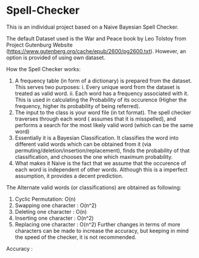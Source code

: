 # Spell-Checker
This is an individual project based on a Naive Bayesian Spell Checker.

The default Dataset used is the War and Peace book by Leo Tolstoy from Project Gutenburg Website (https://www.gutenberg.org/cache/epub/2600/pg2600.txt).
However, an option is provided of using own dataset.

How the Spell Checker works:
1. A frequency table (in form of a dictionary) is prepared from the dataset. This serves two purposes:
  i. Every unique word from the dataset is treated as valid word.
  ii. Each word has a frequency associated with it. This is used in calculating the Probability of its occurence (Higher the frequency, higher its probability of being referred).
2. <?> The input to the class is your word file (in txt format). The spell checker traverses through each word (<?> assumes that it is misspelled), and performs a search for the most likely valid word (which can be the same word)
3. Essentially it is a Bayesian Classification. It classifies the word into different valid words which can be obtained from it (via permuting/deletion/insertion/replacement), finds the probability of that classification, and chooses the one which maximum probability.
4. What makes it Naive is the fact that we assume that the occurence of each word is independent of other words. Although this is a imperfect assumption, it provides a decent prediction.

The Alternate valid words (or classifications) are obtained as following:
1. Cyclic Permutation: O(n)
2. Swapping one character : O(n^2)
3. Deleting one character : O(n)
4. Inserting one character : O(n^2)
5. Replacing one character : O(n^2)
Further changes in terms of more characters can be made to increase the accuracy, but keeping in mind the speed of the checker, it is not recommended.

Accuracy : 
